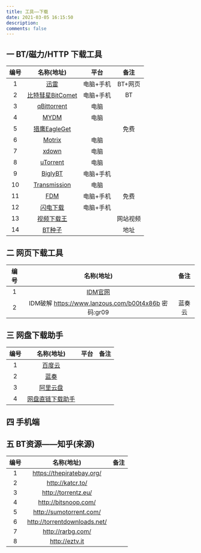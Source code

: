 ```yaml
---
title: 工具——下载
date: 2021-03-05 16:15:50
description: 
comments: false
---
```


## 一 BT/磁力/HTTP 下载工具

| 编号 |                          名称(地址)                          |   平台    |   备注   |
| :--: | :----------------------------------------------------------: | :-------: | :------: |
|  1   |               [迅雷](https://www.xunlei.com/)                | 电脑+手机 | BT+网页  |
|  2   |        [比特彗星BitComet](http://www.bitcomet.com/cn)        | 电脑+手机 |    BT    |
|  3   |         [qBittorrent](https://www.qbittorrent.org/)          |   电脑    |          |
|  4   |              [MYDM](https://www.mydmplus.com/)               |   电脑    |          |
|  5   |           [猎鹰EagleGet](http://www.eagleget.com/)           |           |   免费   |
|  6   |              [Motrix](https://www.motrix.app/)               |   电脑    |          |
|  7   |                 [xdown](https://xdown.org/)                  |   电脑    |          |
|  8   |            [uTorrent](https://www.utorrent.com/)             |   电脑    |          |
|  9   |             [BiglyBT](https://www.biglybt.com/)              | 电脑+手机 |          |
|  10  |          [Transmission](https://transmissionbt.com)          |   电脑    |          |
|  11  |        [FDM](https://www.freedownloadmanager.org/zh/)        | 电脑+手机 |   免费   |
|  12  |            [闪电下载](http://bbs.xiaokanba.com/)             | 电脑+手机 |          |
|  13  | [视频下载王](https://www.apowersoft.cn/video-download-capture) |           | 网站视频 |
|  14  |              [BT种子](https://10086-10086.com/)              |           |   地址   |

## 二 网页下载工具

| 编号 |                      名称(地址)                      |  备注  |
| :--: | :--------------------------------------------------: | :----: |
|  1   |  [IDM官网](http://www.internetdownloadmanager.com/)  |        |
|  2   | IDM破解 https://www.lanzous.com/b00t4x86b  密码:gr09 | 蓝奏云 |

## 三 网盘下载助手

| 编号 |                   名称(地址)                   | 平台 | 备注 |
| :--: | :--------------------------------------------: | :--: | :--: |
|  1   |        [百度云](https://pan.baidu.com)         |      |      |
|  2   |        [蓝奏](http://www.lanzous.com/)         |      |      |
|  3   |    [阿里云盘](https://www.aliyundrive.com)     |      |      |
|  4   | [网盘直链下载助手](https://www.baiduyun.wiki/) |      |      |

## 四 手机端

## 五 BT资源——知乎(来源)

| 编号 |          名称(地址)          | 备注 |
| :--: | :--------------------------: | :--: |
|  1   |  https://thepiratebay.org/   |      |
|  2   |       http://katcr.to/       |      |
|  3   |     http://torrentz.eu/      |      |
|  4   |     http://bitsnoop.com/     |      |
|  5   |   http://sumotorrent.com/    |      |
|  6   | http://torrentdownloads.net/ |      |
|  7   |      http://rarbg.com/       |      |
|  8   |        http://eztv.it        |      |

